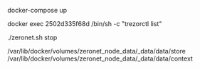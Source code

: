 docker-compose up

docker exec 2502d335f68d /bin/sh -c "trezorctl list"

./zeronet.sh stop

/var/lib/docker/volumes/zeronet_node_data/_data/data/store
/var/lib/docker/volumes/zeronet_node_data/_data/data/context